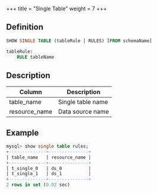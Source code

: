 +++
title = "Single Table"
weight = 7
+++

## Definition

```sql
SHOW SINGLE TABLE (tableRule | RULES) [FROM schemaName]

tableRule:
    RULE tableName
```

## Description

| Column        | Description        |
| ------------- | -------------------|
| table_name    | Single table name  |
| resource_name | Data source name   |

## Example

```sql
mysql> show single table rules;
+--------------+---------------+
| table_name   | resource_name |
+--------------+---------------+
| t_single_0   | ds_0          |
| t_single_1   | ds_1          |
+--------------+---------------+
2 rows in set (0.02 sec)
```
